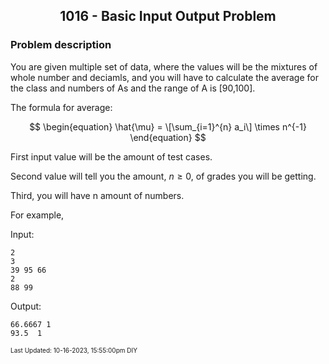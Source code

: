 <h2 align="center">1016 - Basic Input Output Problem</h2>

### Problem description

You are given multiple set of data, where the values will be the mixtures of whole number and deciamls, and you will have to calculate the average for the class and numbers of As and the range of A is \[90,100\].

The formula for average:

$$
\begin{equation}
\hat{\mu} = \[\sum_{i=1}^{n} a_i\] \times n^{-1}
\end{equation}
$$

First input value will be the amount of test cases.

Second value will tell you the amount, $n \geq 0$,  of grades you will be getting.

Third, you will have n amount of numbers. 

For example,

Input: 
```
2
3
39 95 66
2
88 99
```
Output:
```
66.6667 1
93.5  1
```

<font size = 1>Last Updated: 10-16-2023, 15:55:00pm DIY</font>
